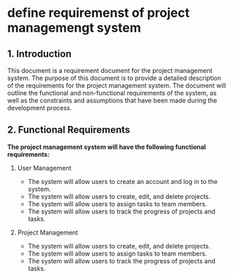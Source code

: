 # define requiremenst of project managemengt system

## 1. Introduction 
This document is a requirement document for the project management system. The purpose of this document is to provide a detailed description of the requirements for the project management system. The document will outline the functional and non-functional requirements of the system, as well as the constraints and assumptions that have been made during the development process.

## 2. Functional Requirements
**The project management system will have the following functional requirements:**

1. User Management
    - The system will allow users to create an account and log in to the system.
    - The system will allow users to create, edit, and delete projects.
    - The system will allow users to assign tasks to team members.
    - The system will allow users to track the progress of projects and tasks.

2. Project Management
    - The system will allow users to create, edit, and delete projects.
    - The system will allow users to assign tasks to team members.
    - The system will allow users to track the progress of projects and tasks.



